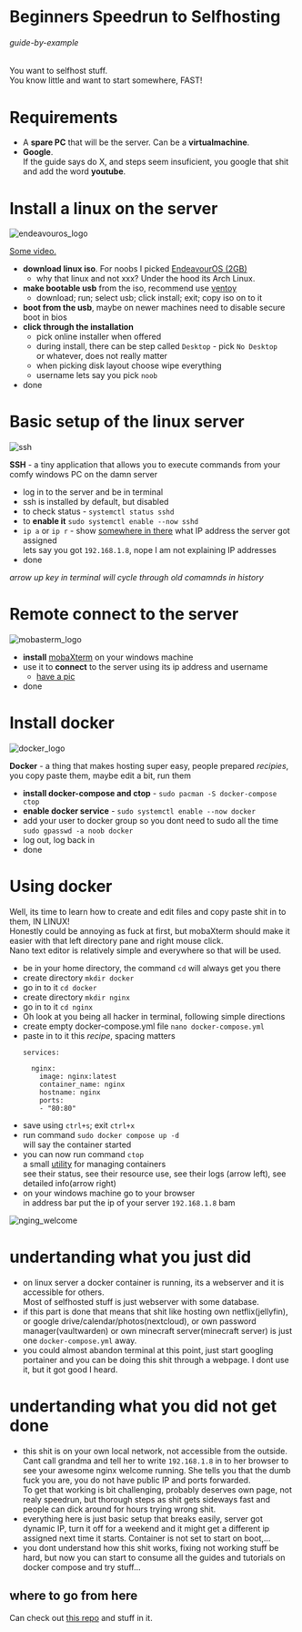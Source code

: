 # Beginners Speedrun to Selfhosting

###### guide-by-example

You want to selfhost stuff.<br>
You know little and want to start somewhere, FAST!

# Requirements

* A **spare PC** that will be the server. Can be a **virtualmachine**.
* **Google**.<br>
  If the guide says do X, and steps seem insuficient, 
  you google that shit and add the word **youtube**.

# Install a linux on the server

![endeavouros_logo](https://i.imgur.com/DSMmaj8.png)

[Some video.](https://www.youtube.com/watch?v=SyBuNZxzy_Y)

* **download linux iso**. For noobs I picked [EndeavourOS \(2GB\)](https://github.com/endeavouros-team/ISO/releases/download/1-EndeavourOS-ISO-releases-archive/EndeavourOS_Cassini_Nova-03-2023_R1.iso)
  * why that linux and not xxx? Under the hood its Arch Linux.
* **make bootable usb** from the iso, recommend use [ventoy](https://www.ventoy.net/en/doc_start.html)
  * download; run; select usb; click install; exit; copy iso on to it
* **boot from the usb**, maybe on newer machines need to disable secure boot in bios
* **click through the installation**
  * pick online installer when offered
  * during install, there can be step called `Desktop` - pick `No Desktop`<br>
    or whatever, does not really matter
  * when picking disk layout choose wipe everything
  * username lets say you pick `noob`
* done

# Basic setup of the linux server

![ssh](https://i.imgur.com/ElFrBog.png)


**SSH** - a tiny application that allows you to execute commands
      from your comfy windows PC on the damn server 

* log in to the server and be in terminal
* ssh is installed by default, but disabled
* to check status - `systemctl status sshd`
* to **enable it** `sudo systemctl enable --now sshd`
* `ip a` or `ip r` - show [somewhere in there](https://www.cyberciti.biz/faq/linux-ip-command-examples-usage-syntax/#3)
  what IP address the server got assigned<br>
  lets say you got `192.168.1.8`,
  nope I am not explaining IP addresses
* done

*arrow up key in terminal will cycle through old comamnds in history*

# Remote connect to the server

![mobasterm_logo](https://i.imgur.com/aBL85Tr.png)

* **install** [mobaXterm](https://mobaxterm.mobatek.net/) on your windows machine
* use it to **connect** to the server using its ip address and username
  * [have a pic](https://i.imgur.com/lhRGt1p.png)<br>
* done

# Install docker

![docker_logo](https://i.imgur.com/6SS5lFj.png)

**Docker** - a thing that makes hosting super easy, people prepared *recipies*,
         you copy paste them, maybe edit a bit, run them

* **install docker-compose and ctop** - `sudo pacman -S docker-compose ctop`
* **enable docker service** - `sudo systemctl enable --now docker`
* add your user to docker group so you dont need to sudo all the time<br>
  `sudo gpasswd -a noob docker`
* log out, log back in
* done

# Using docker

Well, its time to learn how to create and edit files and copy paste shit
in to them, IN LINUX!<br>
Honestly could be annoying as fuck at first, but mobaXterm should make it easier
with that left directory pane and right mouse click.<br>
Nano text editor is relatively simple and everywhere so that will be used.

* be in your home directory, the command `cd` will always get you there
* create directory `mkdir docker`
* go in to it `cd docker`
* create directory `mkdir nginx`
* go in to it `cd nginx`
* Oh look at you being all hacker in terminal, following simple directions
* create empty docker-compose.yml file `nano docker-compose.yml`
* paste in to it this *recipe*, spacing matters
  ```
  services:

    nginx:
      image: nginx:latest
      container_name: nginx
      hostname: nginx
      ports:
      - "80:80"
  ```
* save using `ctrl+s`; exit `ctrl+x`
* run command `sudo docker compose up -d`<br>
  will say the container started
* you can now run command `ctop`<br> a small [utility](https://github.com/bcicen/ctop)
  for managing containers<br>
  see their status, see their resource use, see their logs (arrow left),
  see detailed info(arrow right)
* on your windows machine go to your browser<br>
  in address bar put the ip of your server `192.168.1.8` bam<br>

![nging_welcome](https://i.imgur.com/Iv0B6bN.png)

# undertanding what you just did 

* on linux server a docker container is running, its a webserver and it is
  accessible for others.<br>
  Most of selfhosted stuff is just webserver with some database.
* if this part is done that means that shit like hosting own netflix(jellyfin),
  or google drive/calendar/photos(nextcloud), or own password manager(vaultwarden)
  or own minecraft server(minecraft server) is just one `docker-compose.yml` away.
* you could almost abandon terminal at this point, just start googling portainer
  and you can be doing this shit through a webpage. I dont use it, but it
  got good I heard.

# undertanding what you did not get done

* this shit is on your own local network, not accessible from the outside.
  Cant call grandma and tell her to write `192.168.1.8` in to her browser
  to see your awesome nginx welcome running.
  She tells you that the dumb fuck you are, you do not have public IP and ports
  forwarded.<br>
  To get that working is bit challenging, probably deserves own page,
  not realy speedrun, but thorough steps as shit gets sideways fast and people
  can dick around for hours trying wrong shit.
* everything here is just basic setup that breaks easily,
  server got dynamic IP, turn it off for a weekend and it might get a different ip
  assigned next time it starts. Container is not set to start on boot,... 
* you dont understand how this shit works, fixing not working stuff be hard,
  but now you can start to consume all the guides and tutorials on
  docker compose and try stuff...

## where to go from here

Can check out [this repo](https://github.com/DoTheEvo/selfhosted-apps-docker)
and stuff in it.
